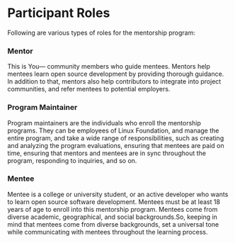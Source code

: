 # Participant Roles

Following are various types of roles for the mentorship program:

### **Mentor**

This is You— community members who guide mentees. Mentors help mentees learn open source development by providing thorough guidance. In addition to that, mentors also help contributors to integrate into project communities, and refer mentees to potential employers.

### **Program Maintainer**

Program maintainers are the individuals who enroll the mentorship programs. They can be employees of Linux Foundation, and manage the entire program, and take a wide range of responsibilities, such as creating and analyzing the program evaluations, ensuring that mentees are paid on time, ensuring that mentors and mentees are in sync throughout the program, responding to inquiries, and so on.

### **Mentee**

Mentee is a college or university student, or an active developer who wants to learn open source software development. Mentees must be at least 18 years of age to enroll into this mentorship program. Mentees come from diverse academic, geographical, and social backgrounds.So, keeping in mind that mentees come from diverse backgrounds, set a universal tone while communicating with mentees throughout the learning process.  


